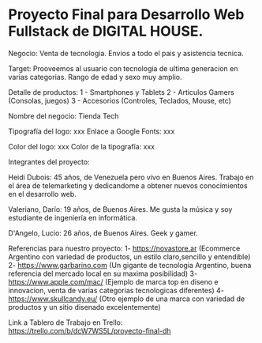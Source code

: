 # Proyecto Final para Desarrollo Web Fullstack de DIGITAL HOUSE.
Negocio: Venta de tecnologia. Envios a todo el pais y asistencia tecnica. 

Target: Prooveemos al usuario con tecnologia de ultima generacion en varias categorias. Rango de edad y sexo muy amplio. 

Detalle de productos:
1 - Smartphones y Tablets
2 - Articulos Gamers (Consolas, juegos)
3 - Accesorios (Controles, Teclados, Mouse, etc)

Nombre del negocio: Tienda Tech

Tipografía del logo: xxx
Enlace a Google Fonts: xxx

Color del logo: xxx
Color de la tipografía: xxx


Integrantes del proyecto:

Heidi Dubois: 45 años, de Venezuela pero vivo en Buenos Aires. Trabajo en el área de telemarketing y dedicandome a obtener nuevos conocimientos en el desarrollo web.

Valeriano, Darío: 19 años, de Buenos Aires. Me gusta la música y soy estudiante de ingeniería en informática.

D'Angelo, Lucio: 26 años, de Buenos Aires. Geek y gamer.


Referencias para nuestro proyecto: 
1- https://novastore.ar (Ecommerce Argentino con variedad de productos, un estilo claro,sencillo y entendible)
2- https://www.garbarino.com (Un gigante de tecnologia Argentino, buena referencia del mercado local en su maxima posibilidad)
3- https://www.apple.com/mac/ (Ejemplo de marca top en diseno e innovacion, venta de varias categorias tecnologicas diferentes)
4- https://www.skullcandy.eu/ (Otro ejemplo de una marca con variedad de productos y un sitio disenado excelentemente)

Link a Tablero de Trabajo en Trello: https://trello.com/b/dcW7WS5L/proyecto-final-dh
